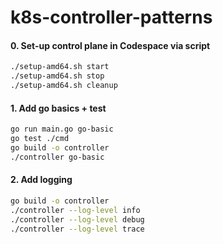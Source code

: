 # k8s-controller-patterns

#### 0. Set-up control plane in Codespace via script
```bash
./setup-amd64.sh start
./setup-amd64.sh stop
./setup-amd64.sh cleanup
```

#### 1. Add go basics + test
```bash
go run main.go go-basic
go test ./cmd
go build -o controller
./controller go-basic
```

#### 2. Add logging
```bash
go build -o controller
./controller --log-level info
./controller --log-level debug
./controller --log-level trace
```
